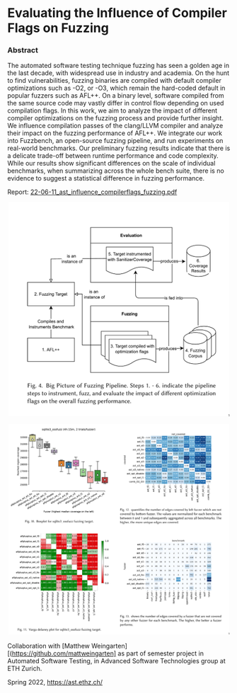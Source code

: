 # Evaluating the Influence of Compiler Flags on Fuzzing

### Abstract

The automated software testing technique fuzzing has seen a golden age in the
last decade, with widespread use in industry and academia. On the hunt to find
vulnerabilities, fuzzing binaries are compiled with default compiler
optimizations such as -O2, or -O3, which remain the hard-coded default in
popular fuzzers such as AFL++. On a binary level, software compiled from the
same source code may vastly differ in control flow depending on used compilation
flags. In this work, we aim to analyze the impact of different compiler
optimizations on the fuzzing process and provide further insight. We influence
compilation passes of the clang/LLVM compiler and analyze their impact on the
fuzzing performance of AFL++. We integrate our work into Fuzzbench, an
open-source fuzzing pipeline, and run experiments on real-world benchmarks. Our
preliminary fuzzing results indicate that there is a delicate trade-off between
runtime performance and code complexity. While our results show significant
differences on the scale of individual benchmarks, when summarizing across the
whole bench suite, there is no evidence to suggest a statistical difference in
fuzzing performance.

Report: [22-06-11_ast_influence_compilerflags_fuzzing.pdf](./22-06-11_ast_influence_compilerflags_fuzzing.pdf)

<p align="center">
    <img src="./imgs/pipeline.png" alt="design" width="500"/>
</p>

<p align="center">
    <img src="./imgs/plots2.png" alt="plots" width="500"/>
</p>



Collaboration with [Matthew Weingarten][(https://github.com/mattweingarten] as part of semester project in
Automated Software Testing, in Advanced Software Technologies group at
ETH Zurich.

Spring 2022, https://ast.ethz.ch/

